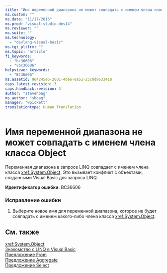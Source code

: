 ```yaml
---
title: "Имя переменной диапазона не может совпадать с именем члена класса Object | Microsoft Docs"
ms.custom: ""
ms.date: "11/17/2016"
ms.prod: "visual-studio-dev14"
ms.reviewer: ""
ms.suite: ""
ms.technology: 
  - "devlang-visual-basic"
ms.tgt_pltfrm: ""
ms.topic: "article"
f1_keywords: 
  - "bc36606"
  - "vbc36606"
helpviewer_keywords: 
  - "BC36606"
ms.assetid: 964245e6-2601-4de6-8a51-25c0d9633418
caps.latest.revision: 3
caps.handback.revision: 3
author: "stevehoag"
ms.author: "shoag"
manager: "wpickett"
translationtype: Human Translation
---
```

# Имя переменной диапазона не может совпадать с именем члена класса Object
Переменная диапазона в запросе LINQ совпадает с именем члена класса <xref:System.Object>. Это вызывает конфликт с объектами, созданными Visual Basic для запроса LINQ.  
  
 **Идентификатор ошибки:** BC36606  
  
### Исправление ошибки  
  
1.  Выберите новое имя для переменной диапазона, которое не будет совпадать с именем какого\-либо члена класса <xref:System.Object>.  
  
## См. также  
 <xref:System.Object>   
 [Знакомство с LINQ в Visual Basic](../../visual-basic/programming-guide/language-features/linq/introduction-to-linq.md)   
 [Предложение From](../../visual-basic/language-reference/queries/from-clause.md)   
 [Предложение Aggregate](../../visual-basic/language-reference/queries/aggregate-clause.md)   
 [Предложение Select](../../visual-basic/language-reference/queries/select-clause.md)